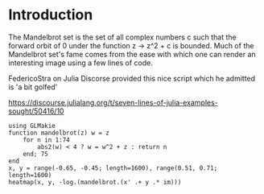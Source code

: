 # Introduction

The Mandelbrot set is the set of all complex numbers c such that the forward orbit of 0 under the function z -> z^2 + c is bounded. 
Much of the Mandelbrot set's fame comes from the ease with which one can render an interesting image using a few lines of code.

FedericoStra on Julia Discorse provided this nice script which he admitted is 'a bit golfed' 

https://discourse.julialang.org/t/seven-lines-of-julia-examples-sought/50416/10

``` @example mbrot
using GLMakie
function mandelbrot(z) w = z
    for n in 1:74
        abs2(w) < 4 ? w = w^2 + z : return n
    end; 75
end
x, y = range(-0.65, -0.45; length=1600), range(0.51, 0.71; length=1600)
heatmap(x, y, -log.(mandelbrot.(x' .+ y .* im)))
```
